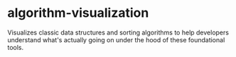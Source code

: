 # algorithm-visualization
Visualizes classic data structures and sorting algorithms to help developers understand what's actually going on under the hood of these foundational tools.
